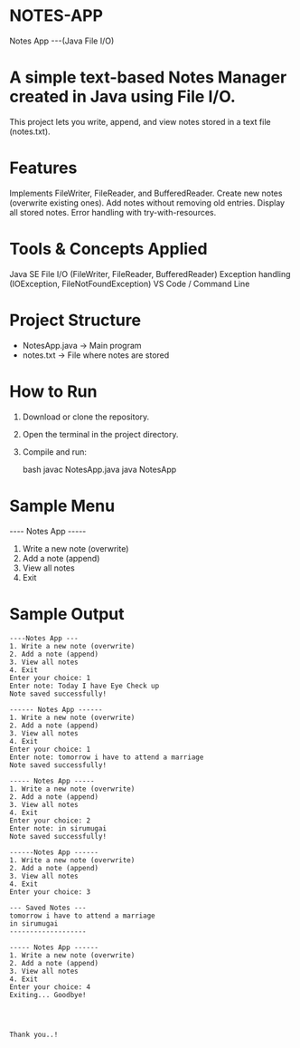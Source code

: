# NOTES-APP

Notes App
---(Java File I/O)

 # A simple text-based Notes Manager created in Java using File I/O.
This project lets you write, append, and view notes stored in a text file (notes.txt).

# Features

 Implements FileWriter, FileReader, and BufferedReader.
 Create new notes (overwrite existing ones).
 Add notes without removing old entries.
 Display all stored notes.
 Error handling with try-with-resources.

# Tools & Concepts Applied

 Java SE
 File I/O (FileWriter, FileReader, BufferedReader)
 Exception handling (IOException, FileNotFoundException)
 VS Code / Command Line

# Project Structure

* NotesApp.java → Main program
* notes.txt → File where notes are stored

# How to Run

1. Download or clone the repository.
2. Open the terminal in the project directory.
3. Compile and run:

   bash
   javac NotesApp.java
   java NotesApp
   

# Sample Menu


---- Notes App -----
1. Write a new note (overwrite)
2. Add a note (append)
3. View all notes
4. Exit


# Sample Output

```
----Notes App ---
1. Write a new note (overwrite)
2. Add a note (append)
3. View all notes
4. Exit
Enter your choice: 1
Enter note: Today I have Eye Check up
Note saved successfully!

------ Notes App ------
1. Write a new note (overwrite)
2. Add a note (append)
3. View all notes
4. Exit
Enter your choice: 1
Enter note: tomorrow i have to attend a marriage
Note saved successfully!

----- Notes App -----
1. Write a new note (overwrite)
2. Add a note (append)
3. View all notes
4. Exit
Enter your choice: 2
Enter note: in sirumugai
Note saved successfully!

------Notes App ------
1. Write a new note (overwrite)
2. Add a note (append)
3. View all notes
4. Exit
Enter your choice: 3

--- Saved Notes ---
tomorrow i have to attend a marriage
in sirumugai
-------------------

----- Notes App ------
1. Write a new note (overwrite)
2. Add a note (append)
3. View all notes
4. Exit
Enter your choice: 4
Exiting... Goodbye!




Thank you..!
